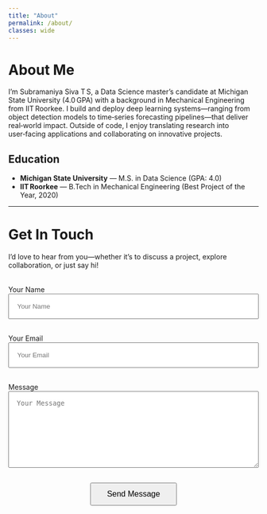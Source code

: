 ```yaml
---
title: "About"
permalink: /about/
classes: wide
---
```


# About Me

I’m Subramaniya Siva T S, a Data Science master’s candidate at Michigan State University (4.0 GPA) with a background in Mechanical Engineering from IIT Roorkee. I build and deploy deep learning systems—ranging from object detection models to time‑series forecasting pipelines—that deliver real‑world impact. Outside of code, I enjoy translating research into user‑facing applications and collaborating on innovative projects.

## Education

- **Michigan State University** — M.S. in Data Science (GPA: 4.0)  
- **IIT Roorkee** — B.Tech in Mechanical Engineering (Best Project of the Year, 2020)

---

# Get In Touch

I’d love to hear from you—whether it’s to discuss a project, explore collaboration, or just say hi!

<div class="form-container" style="max-width: 600px; margin: 2rem auto;">
  <form action="YOUR_STATICMAN_ENDPOINT" method="POST">
    <p>
      <label for="name" class="sr-only">Your Name</label><br>
      <input
        type="text"
        id="name"
        name="fields[name]"
        placeholder="Your Name"
        required
        style="width:100%; padding:1rem; margin-bottom:1rem; box-sizing:border-box;"
      >
    </p>
    <p>
      <label for="email" class="sr-only">Your Email</label><br>
      <input
        type="email"
        id="email"
        name="fields[email]"
        placeholder="Your Email"
        required
        style="width:100%; padding:1rem; margin-bottom:1rem; box-sizing:border-box;"
      >
    </p>
    <p>
      <label for="message" class="sr-only">Message</label><br>
      <textarea
        id="message"
        name="fields[message]"
        rows="8"
        placeholder="Your Message"
        required
        style="width:100%; padding:1rem; margin-bottom:1rem; box-sizing:border-box;"
      ></textarea>
    </p>
    <p style="text-align:center;">
      <button type="submit" style="padding:0.75rem 2rem; font-size:1rem;">Send Message</button>
    </p>
  </form>
</div>
